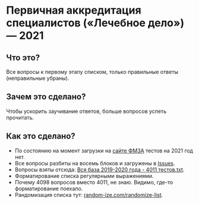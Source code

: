 # Первичная аккредитация специалистов («Лечебное дело») — 2021

## Что это?

Все вопросы к первому этапу списком, только правильные ответы (неправильные убраны).

## Зачем это сделано?

Чтобы ускорить заучивание ответов, больше вопросов успеть прочитать.

## Как это сделано?

* По состоянию на момент загрузки на [сайте ФМЗА](https://fmza.ru/fund_assessment_means/lechebnoe-delo/testovye-zadaniya/) тестов на 2021 год нет.
* Все вопросы разбиты на восемь блоков и загружены в [Issues](https://github.com/pvzhelnov/akkred-lechebnoe-delo-2021/issues).
* Вопросы взяты отсюда: [Вся база 2019-2020 года - 4011 тестов.txt](https://github.com/pvzhelnov/akkred-lechebnoe-delo-2021/blob/main/Вся%20база%202019-2020%20года%20-%204011%20тестов.txt).
* Форматирование списка регулярными выражениями.
* Почему 4098 вопросов вместо 4011, не знаю. Видимо, где-то форматирование поехало.
* Рандомизация списка тут: [random-ize.com/randomize-list](https://random-ize.com/randomize-list/).
